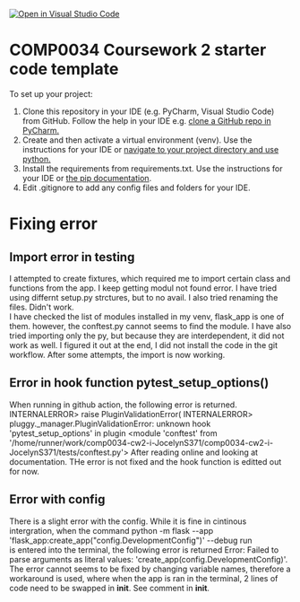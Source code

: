 [![Open in Visual Studio Code](https://classroom.github.com/assets/open-in-vscode-c66648af7eb3fe8bc4f294546bfd86ef473780cde1dea487d3c4ff354943c9ae.svg)](https://classroom.github.com/online_ide?assignment_repo_id=10363836&assignment_repo_type=AssignmentRepo)
# COMP0034 Coursework 2 starter code template

To set up your project:

1. Clone this repository in your IDE (e.g. PyCharm, Visual Studio Code) from GitHub. Follow the help in your IDE
   e.g. [clone a GitHub repo in PyCharm.](https://www.jetbrains.com/help/pycharm/manage-projects-hosted-on-github.html#clone-from-GitHub)
2. Create and then activate a virtual environment (venv). Use the instructions for your IDE
   or [navigate to your project directory and use python.](https://packaging.python.org/guides/installing-using-pip-and-virtual-environments/)
3. Install the requirements from requirements.txt. Use the instructions for your IDE
   or [the pip documentation](https://pip.pypa.io/en/latest/user_guide/#requirements-files).
4. Edit .gitignore to add any config files and folders for your IDE. 


# Fixing error
## Import error in testing
I attempted to create fixtures, which required me to import certain class and functions from the app. I keep getting modul not found error. I have tried using differnt setup.py strctures, but to no avail. I also tried renaming the files. Didn't work.   
I have checked the list of modules installed in my venv, flask_app is one of them. however, the conftest.py cannot seems to find the module. I have also tried importing only the py, but because they are interdependent, it did not work as well. 
I figured it out at the end, I did not install the code in the git workflow. After some attempts, the import is now working.
## Error in hook function pytest_setup_options()   
When running in github action, the following error is returned.
INTERNALERROR>     raise PluginValidationError(
INTERNALERROR> pluggy._manager.PluginValidationError: unknown hook 'pytest_setup_options' in plugin <module 'conftest' from '/home/runner/work/comp0034-cw2-i-JocelynS371/comp0034-cw2-i-JocelynS371/tests/conftest.py'>
After reading online and looking at documentation. THe error is not fixed and the hook function is editted out for now.
## Error with config
There is a slight error with the config. While it is fine in cintinous intergration, when the command
python -m flask --app 'flask_app:create_app("config.DevelopmentConfig")' --debug run   
is entered into the terminal, the following error is returned
Error: Failed to parse arguments as literal values: 'create_app(config.DevelopmentConfig)'.   
The error cannot seems to be fixed by changing variable names, therefore a workaround is used, where when the app is ran in the terminal, 2 lines of code need to be swapped in __init__. See comment in __init__.






